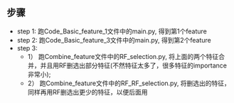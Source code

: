 ## 步骤

- step 1: 跑Code_Basic_feature_1文件中的main.py, 得到第1个feature
- step 2: 跑Code_Basic_feature_3文件中的main.py, 得到第2个feature
- step 3: 
	- 1） 跑Combine_feature文件中的RF_selection.py, 将上面的两个特征合并，并且用RF删选出部分特征(不然特征太多了，很多特征的importance非常小); 
	- 2） 跑Combine_feature文件中的RF_RF_selection.py, 将删选出的特征，同样再用RF删选出更少的特征，以便后面用


